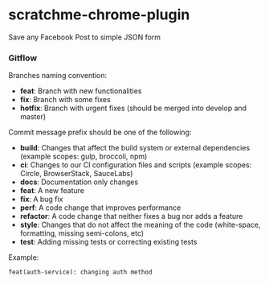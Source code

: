 # scratchme-chrome-plugin
Save any Facebook Post to simple JSON form


### Gitflow
Branches naming convention:
* **feat**: Branch with new functionalities
* **fix**: Branch with some fixes
* **hotfix**: Branch with urgent fixes (should be merged into develop and master)

Commit message prefix should be one of the following:

* **build**: Changes that affect the build system or external dependencies (example scopes: gulp, broccoli, npm)
* **ci**: Changes to our CI configuration files and scripts (example scopes: Circle, BrowserStack, SauceLabs)
* **docs**: Documentation only changes
* **feat**: A new feature
* **fix**: A bug fix
* **perf**: A code change that improves performance
* **refactor**: A code change that neither fixes a bug nor adds a feature
* **style**: Changes that do not affect the meaning of the code (white-space, formatting, missing semi-colons, etc)
* **test**: Adding missing tests or correcting existing tests

Example:
```shell
feat(auth-service): changing auth method
```
